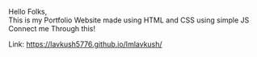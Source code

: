  Hello Folks,<br>
This is my Portfolio Website made using HTML and CSS using simple JS Connect me Through this!
 
Link: https://lavkush5776.github.io/Imlavkush/
